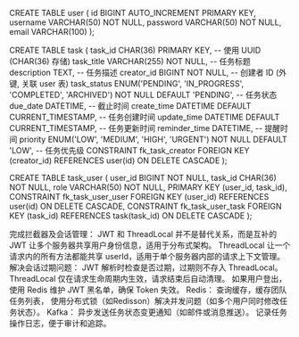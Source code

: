 CREATE TABLE user (
    id BIGINT AUTO_INCREMENT PRIMARY KEY,
    username VARCHAR(50) NOT NULL,
    password VARCHAR(50) NOT NULL,
    email VARCHAR(100)
);

CREATE TABLE task (
    task_id        CHAR(36) PRIMARY KEY,          -- 使用 UUID (CHAR(36) 存储)
    task_title     VARCHAR(255) NOT NULL,        -- 任务标题
    description    TEXT,                         -- 任务描述
    creator_id     BIGINT NOT NULL,                 -- 创建者 ID (外键, 关联 user 表)
    task_status    ENUM('PENDING', 'IN_PROGRESS', 'COMPLETED', 'ARCHIVED') NOT NULL DEFAULT 'PENDING', -- 任务状态
    due_date       DATETIME,                     -- 截止时间
    create_time    DATETIME DEFAULT CURRENT_TIMESTAMP,  -- 任务创建时间
    update_time    DATETIME DEFAULT CURRENT_TIMESTAMP, -- 任务更新时间
    reminder_time  DATETIME,                     -- 提醒时间
    priority       ENUM('LOW', 'MEDIUM', 'HIGH', 'URGENT') NOT NULL DEFAULT 'LOW', -- 任务优先级
    CONSTRAINT fk_task_creator FOREIGN KEY (creator_id) REFERENCES user(id) ON DELETE CASCADE
);

CREATE TABLE task_user (
    user_id BIGINT NOT NULL,
    task_id CHAR(36) NOT NULL,
    role VARCHAR(50) NOT NULL,
    PRIMARY KEY (user_id, task_id),
    CONSTRAINT fk_task_user_user FOREIGN KEY (user_id) REFERENCES user(id) ON DELETE CASCADE,
    CONSTRAINT fk_task_user_task FOREIGN KEY (task_id) REFERENCES task(task_id) ON DELETE CASCADE
);


完成拦截器及会话管理：
    JWT 和 ThreadLocal 并不是替代关系，而是互补的
    JWT 让多个服务器共享用户身份信息，适用于分布式架构。
    ThreadLocal 让一个请求内的所有方法都能共享 userId，适用于单个服务器内部的请求上下文管理。
    解决会话过期问题：
    JWT 解析时检查是否过期，过期则不存入 ThreadLocal。
    ThreadLocal 仅在请求生命周期内生效，请求结束后自动清理。
    如果用户登出，使用 Redis 维护 JWT 黑名单，确保 Token 失效。
Redis：
    查询缓存，缓存团队任务列表，
    使用分布式锁（如Redisson）解决并发问题（如多个用户同时修改任务状态）。
Kafka： 
    异步发送任务状态变更通知（如邮件或消息推送）。 
    记录任务操作日志，便于审计和追踪。